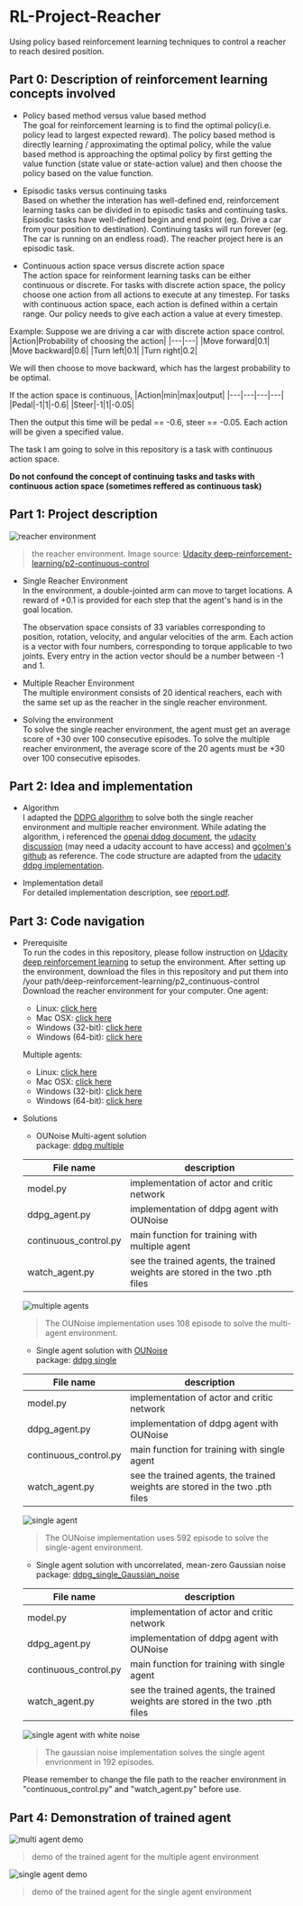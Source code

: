 # RL-Project-Reacher
Using policy based reinforcement learning techniques to control a reacher to reach desired position.
## Part 0: Description of reinforcement learning concepts involved                                                                                         
   - Policy based method versus value based method                                                                                                                                  
   The goal for reinforcement learning is to find the optimal policy(i.e. policy lead to largest expected reward). The policy based method is directly learning / approximating the optimal policy, while the value based method is approaching the optimal policy by first getting the value function (state value or state-action value) and then choose the policy based on the value function. 
   
   - Episodic tasks versus continuing tasks                                                                                                     
   Based on whether the interation has well-defined end, reinforcement learning tasks can be divided in to episodic tasks and continuing tasks. Episodic tasks have well-defined begin and end point (eg. Drive a car from your position to destination). Continuing tasks will run forever (eg. The car is running on an endless road). The reacher project here is an episodic task.                                                                                                                                              
   
   - Continuous action space versus discrete action space                                                                                  
   The action space for reinforment learning tasks can be either continuous or discrete. For tasks with discrete action space, the policy choose one action from all actions to execute at any timestep. For tasks with continuous action space, each action is defined within a certain range. Our policy needs to give each action a value at every timestep.
   
   Example:
   Suppose we are driving a car with discrete action space control.
   |Action|Probability of choosing the action|
   |---|---|
   |Move forward|0.1|
   |Move backward|0.6|
   |Turn left|0.1|
   |Turn right|0.2|
   
   We will then choose to move backward, which has the largest probability to be optimal.
   
   If the action space is continuous,
   |Action|min|max|output|
   |---|---|---|---|
   |Pedal|-1|1|-0.6|
   |Steer|-1|1|-0.05|
   
   Then the output this time will be pedal == -0.6, steer == -0.05. Each action will be given a specified value.
   
   The task I am going to solve in this repository is a task with continuous action space.
   
   **Do not confound the concept of continuing tasks and tasks with continuous action space (sometimes reffered as continuous task)**

## Part 1: Project description
![reacher environment](https://github.com/CenturyLiu/RL-Project-Reacher/blob/master/plots%20and%20demo/reacher.gif)
> the reacher environment. Image source: [Udacity deep-reinforcement-learning/p2-continuous-control](https://github.com/udacity/deep-reinforcement-learning/tree/master/p2_continuous-control)


   - Single Reacher Environment                                                                                                             
   In the environment, a double-jointed arm can move to target locations. A reward of +0.1 is provided for each step that the agent's hand is in the goal location. 
   
      The observation space consists of 33 variables corresponding to position, rotation, velocity, and angular velocities of the arm. Each action is a vector with four numbers, corresponding to torque applicable to two joints. Every entry in the action vector should be a number between -1 and 1.
   
   - Multiple Reacher Environment                                                                                         
   The multiple environment consists of 20 identical reachers, each with the same set up as the reacher in the single reacher environment.
   
   - Solving the environment                                                                                                                   
   To solve the single reacher environment, the agent must get an average score of +30 over 100 consecutive episodes.
   To solve the multiple reacher environment, the average score of the 20 agents must be +30 over 100 consecutive episodes.
   
## Part 2: Idea and implementation
   - Algorithm                                                                                                                                                      
   I adapted the [DDPG algorithm](https://arxiv.org/pdf/1509.02971.pdf) to solve both the single reacher environment and multiple reacher environment. 
   While adating the algorithm, i referenced the [openai ddpg document](https://spinningup.openai.com/en/latest/algorithms/ddpg.html), the [udacity discussion](https://knowledge.udacity.com/questions/98687) (may need a udacity account to have access) and [gcolmen's github](https://github.com/gcolmen/actor-critic-ddpg) as reference. The code structure are adapted from the [udacity ddpg implementation](https://github.com/udacity/deep-reinforcement-learning/tree/master/ddpg-bipedal).
   
   - Implementation detail                                                                                                               
   For detailed implementation description, see [report.pdf](https://github.com/CenturyLiu/RL-Project-Reacher/blob/master/report.pdf).
   
## Part 3: Code navigation
   - Prerequisite                                                                                                             
     To run the codes in this repository, please follow instruction on [Udacity deep reinforcement learning](https://github.com/udacity/deep-reinforcement-learning) to setup the environment.
     After setting up the environment, download the files in this repository and put them into /your path/deep-reinforcement-learning/p2_continuous-control
     Download the reacher environment for your computer.
     One agent:
        - Linux: [click here](https://s3-us-west-1.amazonaws.com/udacity-drlnd/P2/Reacher/one_agent/Reacher_Linux.zip)
        - Mac OSX: [click here](https://s3-us-west-1.amazonaws.com/udacity-drlnd/P2/Reacher/one_agent/Reacher.app.zip)
        - Windows (32-bit): [click here](https://s3-us-west-1.amazonaws.com/udacity-drlnd/P2/Reacher/one_agent/Reacher_Windows_x86.zip)
        - Windows (64-bit): [click here](https://s3-us-west-1.amazonaws.com/udacity-drlnd/P2/Reacher/one_agent/Reacher_Windows_x86_64.zip)
        
     Multiple agents:
        - Linux: [click here](https://s3-us-west-1.amazonaws.com/udacity-drlnd/P2/Reacher/Reacher_Linux.zip)
        - Mac OSX: [click here](https://s3-us-west-1.amazonaws.com/udacity-drlnd/P2/Reacher/Reacher.app.zip)
        - Windows (32-bit): [click here](https://s3-us-west-1.amazonaws.com/udacity-drlnd/P2/Reacher/Reacher_Windows_x86.zip)
        - Windows (64-bit): [click here](https://s3-us-west-1.amazonaws.com/udacity-drlnd/P2/Reacher/Reacher_Windows_x86_64.zip)
        
   - Solutions
      - OUNoise Multi-agent solution                                                                                                                    
      package: [ddpg multiple](https://github.com/CenturyLiu/RL-Project-Reacher/tree/master/ddpg_multiple) 
      
      |File name|description|
      |---|---|
      |model.py|implementation of actor and critic network|
      |ddpg_agent.py|implementation of ddpg agent with OUNoise|
      |continuous_control.py|main function for training with multiple agent|
      |watch_agent.py|see the trained agents, the trained weights are stored in the two .pth files|
      
      ![multiple agents](https://github.com/CenturyLiu/RL-Project-Reacher/blob/master/plots%20and%20demo/multi_OU_108.png)
      > The OUNoise implementation uses 108 episode to solve the multi-agent environment.
      
      - Single agent solution with [OUNoise](https://en.wikipedia.org/wiki/Ornstein%E2%80%93Uhlenbeck_process)                          
      package: [ddpg single](https://github.com/CenturyLiu/RL-Project-Reacher/tree/master/ddpg_single_3)
        
      |File name|description|
      |---|---|
      |model.py|implementation of actor and critic network|
      |ddpg_agent.py|implementation of ddpg agent with OUNoise|
      |continuous_control.py|main function for training with single agent|
      |watch_agent.py|see the trained agents, the trained weights are stored in the two .pth files|
      
      ![single agent](https://github.com/CenturyLiu/RL-Project-Reacher/blob/master/plots%20and%20demo/single_OU_592.png)
      > The OUNoise implementation uses 592 episode to solve the single-agent environment.
      
      - Single agent solution with uncorrelated, mean-zero Gaussian noise                                            
      package: [ddpg_single_Gaussian_noise](https://github.com/CenturyLiu/RL-Project-Reacher/tree/master/ddpg_single_normal_distribution_noise_2)
      
      |File name|description|
      |---|---|
      |model.py|implementation of actor and critic network|
      |ddpg_agent.py|implementation of ddpg agent with OUNoise|
      |continuous_control.py|main function for training with single agent|
      |watch_agent.py|see the trained agents, the trained weights are stored in the two .pth files|
      
      ![single agent with white noise](https://github.com/CenturyLiu/RL-Project-Reacher/blob/master/plots%20and%20demo/single_gauss_192.png)
      > The gaussian noise implementation solves the single agent envrionment in 192 episodes.
      
      Please remember to change the file path to the reacher environment in "continuous_control.py" and "watch_agent.py" before use.

## Part 4: Demonstration of trained agent
![multi agent demo](https://github.com/CenturyLiu/RL-Project-Reacher/blob/master/plots%20and%20demo/multi_agent_reacher.gif)

> demo of the trained agent for the multiple agent environment

![single agent demo](https://github.com/CenturyLiu/RL-Project-Reacher/blob/master/plots%20and%20demo/single_agent_reacher.gif)

> demo of the trained agent for the single agent environment
